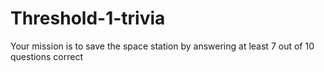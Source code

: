 # Threshold-1-trivia
Your mission is to save the space station by answering at least 7 out of 10 questions correct
